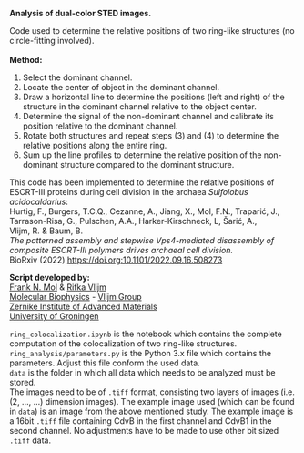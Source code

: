 <b>Analysis of dual-color STED images.</b><br>

Code used to determine the relative positions of two ring-like structures (no circle-fitting involved).<br><br>
<b>Method: </b>
<ol>
<li> Select the dominant channel.
<li> Locate the center of object in the dominant channel.
<li> Draw a horizontal line to determine the positions (left and right) of the structure in the dominant channel relative to the object center.
<li> Determine the signal of the non-dominant channel and calibrate its position relative to the dominant channel.
<li> Rotate both structures and repeat steps (3) and (4) to determine the relative positions along the entire ring.
<li> Sum up the line profiles to determine the relative position of the non-dominant structure compared to the dominant structure.
</ol>
        
This code  has been implemented to determine the relative positions of ESCRT-III proteins during cell division in the archaea <i>Sulfolobus acidocaldarius</i>:<br>
Hurtig, F., Burgers, T.C.Q., Cezanne, A., Jiang, X., Mol, F.N., Traparić, J., Tarrason-Risa, G., Pulschen, A.A., Harker-Kirschneck, L, Šarić, A.,<br> Vlijm, R. & Baum, B.<br>
<i>The patterned assembly and stepwise Vps4-mediated disassembly
of composite ESCRT-III polymers drives archaeal cell division.</i><br>
BioRxiv (2022) <a href="https://doi.org:10.1101/2022.09.16.508273">https://doi.org:10.1101/2022.09.16.508273</a><br>

<b>Script developed by:</b><br>
<a href="https://www.rug.nl/staff/frank.mol/">Frank N. Mol</a> & 
<a href="https://www.rug.nl/staff/r.vlijm/">Rifka Vlijm</a> <br>
<a href="https://www.rug.nl/research/zernike/molecular-biophysics/">Molecular Biophysics</a> - 
<a href="https://www.rug.nl/research/zernike/molecular-biophysics/vlijm-group/">Vlijm Group</a><br>
<a href="https://www.rug.nl/research/zernike/">Zernike Institute of Advanced Materials</a><br>
<a href="https://www.rug.nl/">University of Groningen</a><br>

`ring_colocalization.ipynb` is the notebook which contains the complete computation of the colocalization of two ring-like structures.<br>
`ring_analysis/parameters.py` is the Python 3.x file which contains the parameters. Adjust this file conform the used data.<br>
`data` is the folder in which all data which needs to be analyzed must be stored. <br>
The images need to be of `.tiff` format, consisting two layers of images (i.e. (2, ..., ...) dimension images).
The example image used (which can be found in `data`) is an image from the above mentioned study. The example image is a 16bit `.tiff` file containing CdvB in the first channel and CdvB1 in the second channel. No adjustments have to be made to use other bit sized `.tiff` data.
